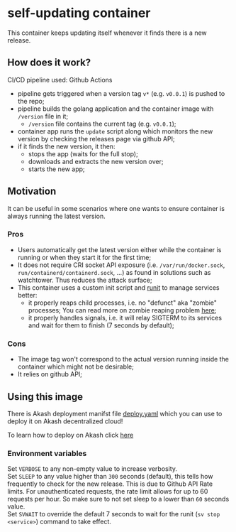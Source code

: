 # self-updating container

This container keeps updating itself whenever it finds there is a new release.

## How does it work?

CI/CD pipeline used: Github Actions

- pipeline gets triggered when a version tag `v*` (e.g. `v0.0.1`) is pushed to the repo;
- pipeline builds the golang application and the container image with `/version` file in it;
  - `/version` file contains the current tag (e.g. `v0.0.1`);
- container app runs the `update` script along which monitors the new version by checking the releases page via github API;
- if it finds the new version, it then:
  - stops the app (waits for the full stop);
  - downloads and extracts the new version over;
  - starts the new app;

## Motivation

It can be useful in some scenarios where one wants to ensure container is always running the latest version.

### Pros

- Users automatically get the latest version either while the container is running or when they start it for the first time;
- It does not require CRI socket API exposure (i.e. `/var/run/docker.sock`, `run/containerd/containerd.sock`, ...) as found in solutions such as watchtower. Thus reduces the attack surface;
- This container uses a custom init script and [runit](http://smarden.org/runit/) to manage services better:
  - it properly reaps child processes, i.e. no "defunct" aka "zombie" processes; You can read more on zombie reaping problem [here](https://blog.phusion.nl/2015/01/20/docker-and-the-pid-1-zombie-reaping-problem/);
  - it properly handles signals, i.e. it will relay SIGTERM to its services and wait for them to finish (7 seconds by default);

### Cons

- The image tag won't correspond to the actual version running inside the container which might not be desirable;
- It relies on github API;

## Using this image

There is Akash deployment manifst file [deploy.yaml](./deploy.yaml) which you can use to deploy it on Akash decentralized cloud!

To learn how to deploy on Akash click [here](https://docs.akash.network/guides)

### Environment variables

Set `VERBOSE` to any non-empty value to increase verbosity.  
Set `SLEEP` to any value higher than `300` seconds (default), this tells how frequently to check for the new release. This is due to Github API Rate limits. For unauthenticated requests, the rate limit allows for up to 60 requests per hour. So make sure to not set sleep to a lower than `60` seconds value.  
Set `SVWAIT` to override the default 7 seconds to wait for the runit (`sv stop <service>`) command to take effect.


